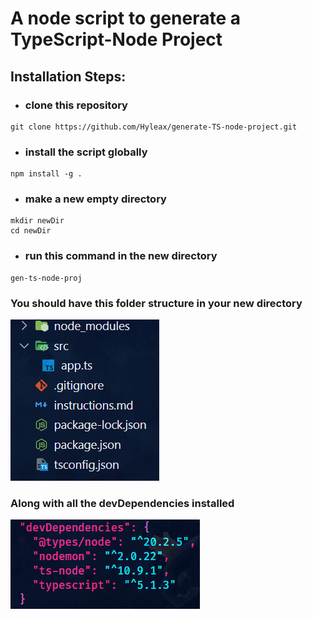 # A node script to generate a TypeScript-Node Project

## Installation Steps:

- ### clone this repository

```
git clone https://github.com/Hyleax/generate-TS-node-project.git
```

- ### install the script **globally**

```
npm install -g .
```

- ### make a new empty directory

```
mkdir newDir
cd newDir
```

- ### run this command in the new directory

```
gen-ts-node-proj
```

### You should have this folder structure in your new directory

![ts-node-project-folder-structure](./images/gen-node-ts-proj-folder-structure.png)
### Along with all the __devDependencies__ installed
![ts-node-dev-dependencies](./images/devDependencies.png)
